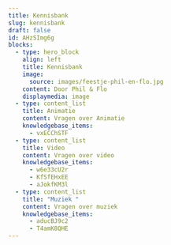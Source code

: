 ```yaml
---
title: Kennisbank
slug: kennisbank
draft: false
id: AHzSImg6g
blocks:
  - type: hero_block
    align: left
    title: Kennisbank
    image:
      source: images/feestje-phil-en-flo.jpg
    content: Door Phil & Flo
    displaymedia: image
  - type: content_list
    title: Animatie
    content: Vragen over Animatie
    knowledgebase_items:
      - vxECChSTF
  - type: content_list
    title: Video
    content: Vragen over video
    knowledgebase_items:
      - w6e33cU2r
      - KfSfEHxEE
      - aJokfKM3l
  - type: content_list
    title: "Muziek "
    content: Vragen over muziek
    knowledgebase_items:
      - aducBJ9c2
      - T4amK8QHE
---
```

